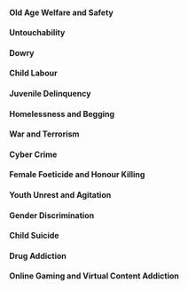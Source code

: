 #### Old Age Welfare and Safety

#### Untouchability

#### Dowry

#### Child Labour

#### Juvenile Delinquency

#### Homelessness and Begging

#### War and Terrorism
#### Cyber Crime

#### Female Foeticide and Honour Killing

#### Youth Unrest and Agitation

#### Gender Discrimination

#### Child Suicide

#### Drug Addiction

#### Online Gaming and Virtual Content Addiction
